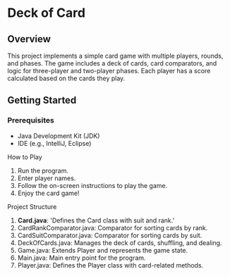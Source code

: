 # Deck of Card

## Overview
This project implements a simple card game with multiple players, rounds, and phases. The game includes a deck of cards, card comparators, and logic for three-player and two-player phases. Each player has a score calculated based on the cards they play.

## Getting Started

### Prerequisites
- Java Development Kit (JDK)
- IDE (e.g., IntelliJ, Eclipse)

How to Play
1. Run the program.
2. Enter player names.
3. Follow the on-screen instructions to play the game.
4. Enjoy the card game!


Project Structure
1. **Card.java**: 'Defines the Card class with suit and rank.'
2. CardRankComparator.java: Comparator for sorting cards by rank.
3. CardSuitComparator.java: Comparator for sorting cards by suit.
4. DeckOfCards.java: Manages the deck of cards, shuffling, and dealing.
5. Game.java: Extends Player and represents the game state.
6. Main.java: Main entry point for the program.
7. Player.java: Defines the Player class with card-related methods.
